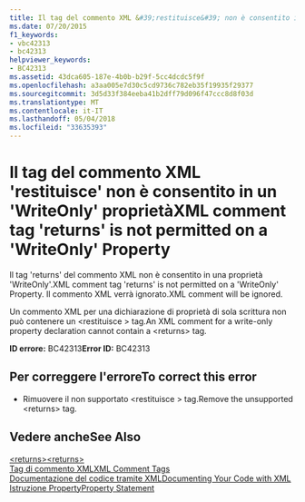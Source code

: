 ```yaml
---
title: Il tag del commento XML &#39;restituisce&#39; non è consentito in un &#39;WriteOnly&#39; proprietà
ms.date: 07/20/2015
f1_keywords:
- vbc42313
- bc42313
helpviewer_keywords:
- BC42313
ms.assetid: 43dca605-187e-4b0b-b29f-5cc4dcdc5f9f
ms.openlocfilehash: a3aa005e7d30c5cd9736c782eb35f19935f29377
ms.sourcegitcommit: 3d5d33f384eeba41b2dff79d096f47ccc8d8f03d
ms.translationtype: MT
ms.contentlocale: it-IT
ms.lasthandoff: 05/04/2018
ms.locfileid: "33635393"
---
```

# <a name="xml-comment-tag-39returns39-is-not-permitted-on-a-39writeonly39-property"></a><span data-ttu-id="0a95e-102">Il tag del commento XML &#39;restituisce&#39; non è consentito in un &#39;WriteOnly&#39; proprietà</span><span class="sxs-lookup"><span data-stu-id="0a95e-102">XML comment tag &#39;returns&#39; is not permitted on a &#39;WriteOnly&#39; Property</span></span>
<span data-ttu-id="0a95e-103">Il tag 'returns' del commento XML non è consentito in una proprietà 'WriteOnly'.</span><span class="sxs-lookup"><span data-stu-id="0a95e-103">XML comment tag 'returns' is not permitted on a 'WriteOnly' Property.</span></span> <span data-ttu-id="0a95e-104">Il commento XML verrà ignorato.</span><span class="sxs-lookup"><span data-stu-id="0a95e-104">XML comment will be ignored.</span></span>  
  
 <span data-ttu-id="0a95e-105">Un commento XML per una dichiarazione di proprietà di sola scrittura non può contenere un \<restituisce > tag.</span><span class="sxs-lookup"><span data-stu-id="0a95e-105">An XML comment for a write-only property declaration cannot contain a \<returns> tag.</span></span>  
  
 <span data-ttu-id="0a95e-106">**ID errore:** BC42313</span><span class="sxs-lookup"><span data-stu-id="0a95e-106">**Error ID:** BC42313</span></span>  
  
## <a name="to-correct-this-error"></a><span data-ttu-id="0a95e-107">Per correggere l'errore</span><span class="sxs-lookup"><span data-stu-id="0a95e-107">To correct this error</span></span>  
  
-   <span data-ttu-id="0a95e-108">Rimuovere il non supportato \<restituisce > tag.</span><span class="sxs-lookup"><span data-stu-id="0a95e-108">Remove the unsupported \<returns> tag.</span></span>  
  
## <a name="see-also"></a><span data-ttu-id="0a95e-109">Vedere anche</span><span class="sxs-lookup"><span data-stu-id="0a95e-109">See Also</span></span>  
 [<span data-ttu-id="0a95e-110">\<returns></span><span class="sxs-lookup"><span data-stu-id="0a95e-110">\<returns></span></span>](../../visual-basic/language-reference/xmldoc/returns.md)  
 [<span data-ttu-id="0a95e-111">Tag di commento XML</span><span class="sxs-lookup"><span data-stu-id="0a95e-111">XML Comment Tags</span></span>](../../visual-basic/language-reference/xmldoc/recommended-xml-tags-for-documentation-comments.md)  
 [<span data-ttu-id="0a95e-112">Documentazione del codice tramite XML</span><span class="sxs-lookup"><span data-stu-id="0a95e-112">Documenting Your Code with XML</span></span>](../../visual-basic/programming-guide/program-structure/documenting-your-code-with-xml.md)  
 [<span data-ttu-id="0a95e-113">Istruzione Property</span><span class="sxs-lookup"><span data-stu-id="0a95e-113">Property Statement</span></span>](../../visual-basic/language-reference/statements/property-statement.md)
